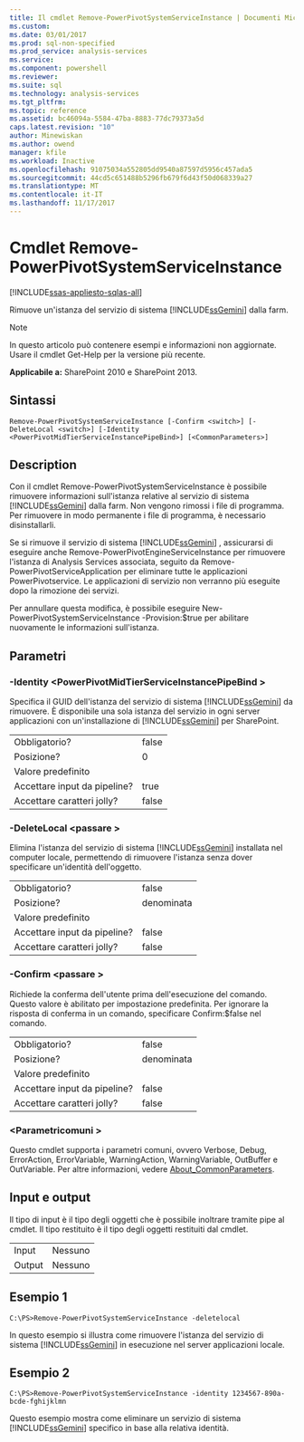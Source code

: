 ```yaml
---
title: Il cmdlet Remove-PowerPivotSystemServiceInstance | Documenti Microsoft
ms.custom: 
ms.date: 03/01/2017
ms.prod: sql-non-specified
ms.prod_service: analysis-services
ms.service: 
ms.component: powershell
ms.reviewer: 
ms.suite: sql
ms.technology: analysis-services
ms.tgt_pltfrm: 
ms.topic: reference
ms.assetid: bc46094a-5584-47ba-8883-77dc79373a5d
caps.latest.revision: "10"
author: Minewiskan
ms.author: owend
manager: kfile
ms.workload: Inactive
ms.openlocfilehash: 91075034a552805dd9540a87597d5956c457ada5
ms.sourcegitcommit: 44cd5c651488b5296fb679f6d43f50d068339a27
ms.translationtype: MT
ms.contentlocale: it-IT
ms.lasthandoff: 11/17/2017
---
```

# <a name="remove-powerpivotsystemserviceinstance-cmdlet"></a>Cmdlet Remove-PowerPivotSystemServiceInstance

[!INCLUDE[ssas-appliesto-sqlas-all](../../includes/ssas-appliesto-sqlas-all.md)]

  Rimuove un'istanza del servizio di sistema [!INCLUDE[ssGemini](../../includes/ssgemini-md.md)] dalla farm.  

>[!NOTE] 
>In questo articolo può contenere esempi e informazioni non aggiornate. Usare il cmdlet Get-Help per la versione più recente.
  
 **Applicabile a:** SharePoint 2010 e SharePoint 2013.  
  
## <a name="syntax"></a>Sintassi  
  
```  
Remove-PowerPivotSystemServiceInstance [-Confirm <switch>] [-DeleteLocal <switch>] [-Identity <PowerPivotMidTierServiceInstancePipeBind>] [<CommonParameters>]  
```  
  
## <a name="description"></a>Description  
 Con il cmdlet Remove-PowerPivotSystemServiceInstance è possibile rimuovere informazioni sull'istanza relative al servizio di sistema [!INCLUDE[ssGemini](../../includes/ssgemini-md.md)] dalla farm. Non vengono rimossi i file di programma. Per rimuovere in modo permanente i file di programma, è necessario disinstallarli.  
  
 Se si rimuove il servizio di sistema [!INCLUDE[ssGemini](../../includes/ssgemini-md.md)] , assicurarsi di eseguire anche Remove-PowerPivotEngineServiceInstance per rimuovere l'istanza di Analysis Services associata, seguito da Remove-PowerPivotServiceApplication per eliminare tutte le applicazioni PowerPivotservice. Le applicazioni di servizio non verranno più eseguite dopo la rimozione dei servizi.  
  
 Per annullare questa modifica, è possibile eseguire New-PowerPivotSystemServiceInstance -Provision:$true per abilitare nuovamente le informazioni sull'istanza.  
  
## <a name="parameters"></a>Parametri  
  
### <a name="-identity-powerpivotmidtierserviceinstancepipebind"></a>-Identity \<PowerPivotMidTierServiceInstancePipeBind >  
 Specifica il GUID dell'istanza del servizio di sistema [!INCLUDE[ssGemini](../../includes/ssgemini-md.md)] da rimuovere. È disponibile una sola istanza del servizio in ogni server applicazioni con un'installazione di [!INCLUDE[ssGemini](../../includes/ssgemini-md.md)] per SharePoint.  
  
|||  
|-|-|  
|Obbligatorio?|false|  
|Posizione?|0|  
|Valore predefinito||  
|Accettare input da pipeline?|true|  
|Accettare caratteri jolly?|false|  
  
### <a name="-deletelocal-switch"></a>-DeleteLocal \<passare >  
 Elimina l'istanza del servizio di sistema [!INCLUDE[ssGemini](../../includes/ssgemini-md.md)] installata nel computer locale, permettendo di rimuovere l'istanza senza dover specificare un'identità dell'oggetto.  
  
|||  
|-|-|  
|Obbligatorio?|false|  
|Posizione?|denominata|  
|Valore predefinito||  
|Accettare input da pipeline?|false|  
|Accettare caratteri jolly?|false|  
  
### <a name="-confirm-switch"></a>-Confirm \<passare >  
 Richiede la conferma dell'utente prima dell'esecuzione del comando. Questo valore è abilitato per impostazione predefinita. Per ignorare la risposta di conferma in un comando, specificare Confirm:$false nel comando.  
  
|||  
|-|-|  
|Obbligatorio?|false|  
|Posizione?|denominata|  
|Valore predefinito||  
|Accettare input da pipeline?|false|  
|Accettare caratteri jolly?|false|  
  
### <a name="commonparameters"></a>\<Parametricomuni >  
 Questo cmdlet supporta i parametri comuni, ovvero Verbose, Debug, ErrorAction, ErrorVariable, WarningAction, WarningVariable, OutBuffer e OutVariable. Per altre informazioni, vedere [About_CommonParameters](http://go.microsoft.com/fwlink/?linkID=227825).  
  
## <a name="inputs-and-outputs"></a>Input e output  
 Il tipo di input è il tipo degli oggetti che è possibile inoltrare tramite pipe al cmdlet. Il tipo restituito è il tipo degli oggetti restituiti dal cmdlet.  
  
|||  
|-|-|  
|Input|Nessuno|  
|Output|Nessuno|  
  
## <a name="example-1"></a>Esempio 1  
  
```  
C:\PS>Remove-PowerPivotSystemServiceInstance -deletelocal  
```  
  
 In questo esempio si illustra come rimuovere l'istanza del servizio di sistema [!INCLUDE[ssGemini](../../includes/ssgemini-md.md)] in esecuzione nel server applicazioni locale.  
  
## <a name="example-2"></a>Esempio 2  
  
```  
C:\PS>Remove-PowerPivotSystemServiceInstance -identity 1234567-890a-bcde-fghijklmn  
```  
  
 Questo esempio mostra come eliminare un servizio di sistema [!INCLUDE[ssGemini](../../includes/ssgemini-md.md)] specifico in base alla relativa identità.  
  
  
